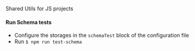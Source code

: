 Shared Utils for JS projects

#### Run Schema tests
* Configure the storages in the `schemaTest` block of the configuration file
* Run `$ npm run test-schema`

